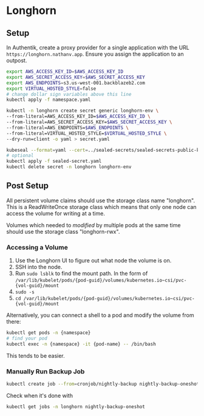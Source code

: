 # Longhorn

## Setup

In Authentik, create a proxy provider for a single application with the URL
`https://longhorn.nathanv.app`. Ensure you assign the application to an outpost.

```bash
export AWS_ACCESS_KEY_ID=$AWS_ACCESS_KEY_ID
export AWS_SECRET_ACCESS_KEY=$AWS_SECRET_ACCESS_KEY
export AWS_ENDPOINTS=s3.us-west-001.backblazeb2.com
export VIRTUAL_HOSTED_STYLE=false
# change dollar sign variables above this line
kubectl apply -f namespace.yaml

kubectl -n longhorn create secret generic longhorn-env \
--from-literal=AWS_ACCESS_KEY_ID=$AWS_ACCESS_KEY_ID \
--from-literal=AWS_SECRET_ACCESS_KEY=$AWS_SECRET_ACCESS_KEY \
--from-literal=AWS_ENDPOINTS=$AWS_ENDPOINTS \
--from-literal=VIRTUAL_HOSTED_STYLE=$VIRTUAL_HOSTED_STYLE \
--dry-run=client -o yaml > secret.yaml

kubeseal --format=yaml --cert=../sealed-secrets/sealed-secrets-public-key.pem < secret.yaml > sealed-secret.yaml
# optional
kubectl apply -f sealed-secret.yaml
kubectl delete secret -n longhorn longhorn-env
```

## Post Setup

All persistent volume claims should use the storage class name "longhorn".
This is a ReadWriteOnce storage class which means that only one node can
access the volume for writing at a time.

Volumes which needed to *modified* by multiple pods at the same time should use the
storage class "longhorn-rwx".

### Accessing a Volume

1. Use the Longhorn UI to figure out what node the volume is on.
2. SSH into the node.
3. Run `sudo lsblk` to find the mount path. In the form of `/var/lib/kubelet/pods/{pod-guid}/volumes/kubernetes.io~csi/pvc-{vol-guid}/mount`
4. `sudo -s`
5. `cd /var/lib/kubelet/pods/{pod-guid}/volumes/kubernetes.io~csi/pvc-{vol-guid}/mount`

Alternatively, you can connect a shell to a pod and modify the volume from there:

```bash
kubectl get pods -n {namespace}
# find your pod
kubectl exec -n {namespace} -it {pod-name} -- /bin/bash
```

This tends to be easier.

### Manually Run Backup Job

```bash
kubectl create job --from=cronjob/nightly-backup nightly-backup-oneshot -n longhorn
```

Check when it's done with

```bash
kubectl get jobs -n longhorn nightly-backup-oneshot
```
